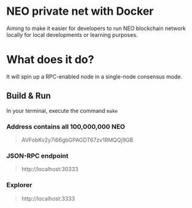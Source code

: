 # NEO private net with Docker
Aiming to make it easier for developers to run NEO blockchain network locally for local developments or learning purposes.

# What does it do?
It will spin up a RPC-enabled node in a single-node consensus mode.

## Build & Run
In your terminal, execute the command
`make`

### Address contains all 100,000,000 NEO
> AVFobKv2y7i66gbGPAGDT67zv1RMQQj9GB

### JSON-RPC endpoint
> http://localhost:30333

### Explorer
> http://localhost:3333
